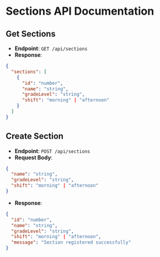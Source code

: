 # Sections API Documentation

## Get Sections
- **Endpoint**: `GET /api/sections`
- **Response**:
```json
{
  "sections": [
    {
      "id": "number",
      "name": "string",
      "gradeLevel": "string",
      "shift": "morning" | "afternoon"
    }
  ]
}
```

## Create Section
- **Endpoint**: `POST /api/sections`
- **Request Body**:
```json
{
  "name": "string",
  "gradeLevel": "string",
  "shift": "morning" | "afternoon"
}
```
- **Response**:
```json
{
  "id": "number",
  "name": "string",
  "gradeLevel": "string",
  "shift": "morning" | "afternoon",
  "message": "Section registered successfully"
}
```